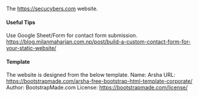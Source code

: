 The https://secucybers.com website.


#### Useful Tips

Use Google Sheet/Form for contact form submission.
https://blog.milanmaharjan.com.np/post/build-a-custom-contact-form-for-your-static-website/

#### Template
The website is designed from the below template.
Name: Arsha
URL: https://bootstrapmade.com/arsha-free-bootstrap-html-template-corporate/
Author: BootstrapMade.com
License: https://bootstrapmade.com/license/
